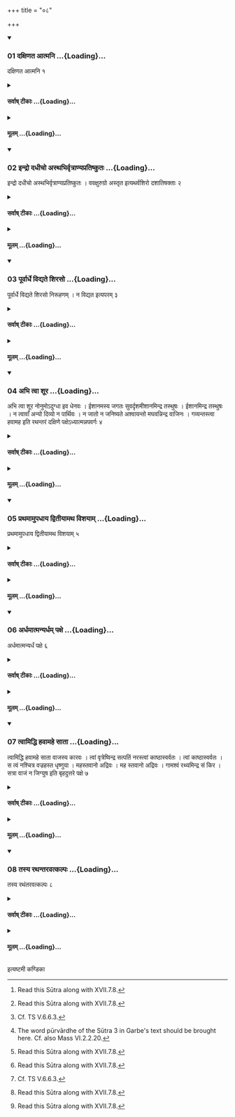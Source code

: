 +++
title = "०८"

+++

<div class="js_include" includetitle="true" newlevelforh1="3" unfilled url="/vedAH_yajuH/taittirIyam/sUtram/ApastambaH/shrautam/vishvAsa-prastutiH/17/08/01_daxiNata_Atmani.md">
<details open><summary><h3>01 दक्षिणत आत्मनि ...{Loading}...</h3></summary>

दक्षिणत आत्मनि १
</details>
</div>
<div class="js_include collapsed" newlevelforh1="4" title="सर्वाष् टीकाः" unfilled url="/vedAH_yajuH/taittirIyam/sUtram/ApastambaH/shrautam/sarvASh_TIkAH/17/08/01_daxiNata_Atmani.md">
<details><summary><h4>सर्वाष् टीकाः ...{Loading}...</h4></summary>
<details><summary>थिते</summary>

1. to the south of the trunk (of the fire-altar-building).[^1]   

[^1]: Read this Sūtra along with XVII.7.8.  
</details>
</details>
</div>
<div class="js_include collapsed" newlevelforh1="4" title="मूलम्" unfilled url="/vedAH_yajuH/taittirIyam/sUtram/ApastambaH/shrautam/mUlam/17/08/01_daxiNata_Atmani.md">
<details><summary><h4>मूलम् ...{Loading}...</h4></summary>

दक्षिणत आत्मनि १
</details>
</div>
<div class="js_include" includetitle="true" newlevelforh1="3" unfilled url="/vedAH_yajuH/taittirIyam/sUtram/ApastambaH/shrautam/vishvAsa-prastutiH/17/08/02_indro_dadhIcho_asthabhirvRtrANyapratiShkutaH.md">
<details open><summary><h3>02 इन्द्रो दधीचो अस्थभिर्वृत्राण्यप्रतिष्कुतः ...{Loading}...</h3></summary>

इन्द्रो दधीचो अस्थभिर्वृत्राण्यप्रतिष्कुतः । ववक्षुरुग्रो अस्तृत इत्यथर्वशिरो दशातिषक्ताः २
</details>
</div>
<div class="js_include collapsed" newlevelforh1="4" title="सर्वाष् टीकाः" unfilled url="/vedAH_yajuH/taittirIyam/sUtram/ApastambaH/shrautam/sarvASh_TIkAH/17/08/02_indro_dadhIcho_asthabhirvRtrANyapratiShkutaH.md">
<details><summary><h4>सर्वाष् टीकाः ...{Loading}...</h4></summary>
<details><summary>थिते</summary>

2. With indro dadhico asthabhiḥ... [^1] (the Adhvaryu places) the ten (bricks)[^2] close to each other as the head of the Atharvan, in the east[^3] (of the Fire-altar-building).   

[^1]: TB I.5.8.1ff; cp. KS XXXIX.12.  

[^2]: Cf. TS V.6.6.3.  

[^3]: The word pūrvārdhe of the Sūtra 3 in Garbe's text should be brought here. Cf. also Mass VI.2.2.20.   
</details>
</details>
</div>
<div class="js_include collapsed" newlevelforh1="4" title="मूलम्" unfilled url="/vedAH_yajuH/taittirIyam/sUtram/ApastambaH/shrautam/mUlam/17/08/02_indro_dadhIcho_asthabhirvRtrANyapratiShkutaH.md">
<details><summary><h4>मूलम् ...{Loading}...</h4></summary>

इन्द्रो दधीचो अस्थभिर्वृत्राण्यप्रतिष्कुतः । ववक्षुरुग्रो अस्तृत इत्यथर्वशिरो दशातिषक्ताः २
</details>
</div>
<div class="js_include" includetitle="true" newlevelforh1="3" unfilled url="/vedAH_yajuH/taittirIyam/sUtram/ApastambaH/shrautam/vishvAsa-prastutiH/17/08/03_pUrvArdhe_vidyate_shiraso.md">
<details open><summary><h3>03 पूर्वार्धे विद्यते शिरसो ...{Loading}...</h3></summary>

पूर्वार्धे विद्यते शिरसो निरूहणम् । न विद्यत इत्यपरम् ३
</details>
</div>
<div class="js_include collapsed" newlevelforh1="4" title="सर्वाष् टीकाः" unfilled url="/vedAH_yajuH/taittirIyam/sUtram/ApastambaH/shrautam/sarvASh_TIkAH/17/08/03_pUrvArdhe_vidyate_shiraso.md">
<details><summary><h4>सर्वाष् टीकाः ...{Loading}...</h4></summary>
<details><summary>थिते</summary>

3. There is the act of taking out of the head; there is not this is another (view).[^1]   

[^1]: This Sūtra is difficult Perhaps it refers to the head part of the fire altar-building which is in the form of a bird.  
</details>
</details>
</div>
<div class="js_include collapsed" newlevelforh1="4" title="मूलम्" unfilled url="/vedAH_yajuH/taittirIyam/sUtram/ApastambaH/shrautam/mUlam/17/08/03_pUrvArdhe_vidyate_shiraso.md">
<details><summary><h4>मूलम् ...{Loading}...</h4></summary>

पूर्वार्धे विद्यते शिरसो निरूहणम् । न विद्यत इत्यपरम् ३
</details>
</div>
<div class="js_include" includetitle="true" newlevelforh1="3" unfilled url="/vedAH_yajuH/taittirIyam/sUtram/ApastambaH/shrautam/vishvAsa-prastutiH/17/08/04_abhi_tvA_shUra.md">
<details open><summary><h3>04 अभि त्वा शूर ...{Loading}...</h3></summary>

अभि त्वा शूर नोनुमोऽदुग्धा इव धेनवः । ईशानमस्य जगतः सुवर्दृशमीशानमिन्द्र तस्थुषः । ईशानमिन्द्र तस्थुषः । न त्वावाँ अन्यो दिव्यो न पार्थिवः । न जातो न जनिष्यते अश्वायन्तो मघवन्निन्द्र वाजिनः । गव्यन्तस्त्वा हवामह इति रथन्तरं दक्षिणे पक्षेऽध्यात्मन्नपवर्गः ४
</details>
</div>
<div class="js_include collapsed" newlevelforh1="4" title="सर्वाष् टीकाः" unfilled url="/vedAH_yajuH/taittirIyam/sUtram/ApastambaH/shrautam/sarvASh_TIkAH/17/08/04_abhi_tvA_shUra.md">
<details><summary><h4>सर्वाष् टीकाः ...{Loading}...</h4></summary>
<details><summary>थिते</summary>

4. With two verses abhi tvā śūra...[^1] (he places) the Rathantara-sāman-bricks in such a manner that the last (brick) (will be placed) on the trunk.[^2]   

[^1]: KSXXYIX.12. For detais see the next two Sūtras.  
</details>
</details>
</div>
<div class="js_include collapsed" newlevelforh1="4" title="मूलम्" unfilled url="/vedAH_yajuH/taittirIyam/sUtram/ApastambaH/shrautam/mUlam/17/08/04_abhi_tvA_shUra.md">
<details><summary><h4>मूलम् ...{Loading}...</h4></summary>

अभि त्वा शूर नोनुमोऽदुग्धा इव धेनवः । ईशानमस्य जगतः सुवर्दृशमीशानमिन्द्र तस्थुषः । ईशानमिन्द्र तस्थुषः । न त्वावाँ अन्यो दिव्यो न पार्थिवः । न जातो न जनिष्यते अश्वायन्तो मघवन्निन्द्र वाजिनः । गव्यन्तस्त्वा हवामह इति रथन्तरं दक्षिणे पक्षेऽध्यात्मन्नपवर्गः ४
</details>
</div>
<div class="js_include" includetitle="true" newlevelforh1="3" unfilled url="/vedAH_yajuH/taittirIyam/sUtram/ApastambaH/shrautam/vishvAsa-prastutiH/17/08/05_prathamAmupadhAya_dvitIyAmatha_vishayAm.md">
<details open><summary><h3>05 प्रथमामुपधाय द्वितीयामथ विशयाम् ...{Loading}...</h3></summary>

प्रथमामुपधाय द्वितीयामथ विशयाम् ५
</details>
</div>
<div class="js_include collapsed" newlevelforh1="4" title="सर्वाष् टीकाः" unfilled url="/vedAH_yajuH/taittirIyam/sUtram/ApastambaH/shrautam/sarvASh_TIkAH/17/08/05_prathamAmupadhAya_dvitIyAmatha_vishayAm.md">
<details><summary><h4>सर्वाष् टीकाः ...{Loading}...</h4></summary>
<details><summary>थिते</summary>

5. Having placed the first and the second on the wing (part), he places the separately lying (Visayā) (brick)  
</details>
</details>
</div>
<div class="js_include collapsed" newlevelforh1="4" title="मूलम्" unfilled url="/vedAH_yajuH/taittirIyam/sUtram/ApastambaH/shrautam/mUlam/17/08/05_prathamAmupadhAya_dvitIyAmatha_vishayAm.md">
<details><summary><h4>मूलम् ...{Loading}...</h4></summary>

प्रथमामुपधाय द्वितीयामथ विशयाम् ५
</details>
</div>
<div class="js_include" includetitle="true" newlevelforh1="3" unfilled url="/vedAH_yajuH/taittirIyam/sUtram/ApastambaH/shrautam/vishvAsa-prastutiH/17/08/06_ardhamAtmanyardham_paxe.md">
<details open><summary><h3>06 अर्धमात्मन्यर्धम् पक्षे ...{Loading}...</h3></summary>

अर्धमात्मन्यर्धं पक्षे ६
</details>
</div>
<div class="js_include collapsed" newlevelforh1="4" title="सर्वाष् टीकाः" unfilled url="/vedAH_yajuH/taittirIyam/sUtram/ApastambaH/shrautam/sarvASh_TIkAH/17/08/06_ardhamAtmanyardham_paxe.md">
<details><summary><h4>सर्वाष् टीकाः ...{Loading}...</h4></summary>
<details><summary>थिते</summary>

6. with its half part on the trunk and half on the wing.   
</details>
</details>
</div>
<div class="js_include collapsed" newlevelforh1="4" title="मूलम्" unfilled url="/vedAH_yajuH/taittirIyam/sUtram/ApastambaH/shrautam/mUlam/17/08/06_ardhamAtmanyardham_paxe.md">
<details><summary><h4>मूलम् ...{Loading}...</h4></summary>

अर्धमात्मन्यर्धं पक्षे ६
</details>
</div>
<div class="js_include" includetitle="true" newlevelforh1="3" unfilled url="/vedAH_yajuH/taittirIyam/sUtram/ApastambaH/shrautam/vishvAsa-prastutiH/17/08/07_tvAmiddhi_havAmahe_sAtA.md">
<details open><summary><h3>07 त्वामिद्धि हवामहे साता ...{Loading}...</h3></summary>

त्वामिद्धि हवामहे साता वाजस्य कारवः । त्वां वृत्रेष्विन्द्र सत्पतिं नरस्त्वां काष्ठास्वर्वतः । त्वां काष्ठास्वर्वतः । स त्वं नश्चित्र वज्रहस्त धृष्णुया । महस्तवानो अद्रिवः । मह स्तवानो अद्रिवः । गामश्वं रथ्यमिन्द्र सं किर । सत्रा वाजं न जिग्युष इति बृहदुत्तरे पक्षे ७
</details>
</div>
<div class="js_include collapsed" newlevelforh1="4" title="सर्वाष् टीकाः" unfilled url="/vedAH_yajuH/taittirIyam/sUtram/ApastambaH/shrautam/sarvASh_TIkAH/17/08/07_tvAmiddhi_havAmahe_sAtA.md">
<details><summary><h4>सर्वाष् टीकाः ...{Loading}...</h4></summary>
<details><summary>थिते</summary>

7. With tvāmiddhi havāmahe...[^1] (he places) the Br̥hatsām-an (-brick) on the left wing.  

[^1]: KS XXXIX. 12. Here also with two verses three bricks are kept.  

</details>
</details>
</div>
<div class="js_include collapsed" newlevelforh1="4" title="मूलम्" unfilled url="/vedAH_yajuH/taittirIyam/sUtram/ApastambaH/shrautam/mUlam/17/08/07_tvAmiddhi_havAmahe_sAtA.md">
<details><summary><h4>मूलम् ...{Loading}...</h4></summary>

त्वामिद्धि हवामहे साता वाजस्य कारवः । त्वां वृत्रेष्विन्द्र सत्पतिं नरस्त्वां काष्ठास्वर्वतः । त्वां काष्ठास्वर्वतः । स त्वं नश्चित्र वज्रहस्त धृष्णुया । महस्तवानो अद्रिवः । मह स्तवानो अद्रिवः । गामश्वं रथ्यमिन्द्र सं किर । सत्रा वाजं न जिग्युष इति बृहदुत्तरे पक्षे ७
</details>
</div>
<div class="js_include" includetitle="true" newlevelforh1="3" unfilled url="/vedAH_yajuH/taittirIyam/sUtram/ApastambaH/shrautam/vishvAsa-prastutiH/17/08/08_tasya_rathantaravatkalpaH.md">
<details open><summary><h3>08 तस्य रथन्तरवत्कल्पः ...{Loading}...</h3></summary>

तस्य रथंतरवत्कल्पः ८
</details>
</div>
<div class="js_include collapsed" newlevelforh1="4" title="सर्वाष् टीकाः" unfilled url="/vedAH_yajuH/taittirIyam/sUtram/ApastambaH/shrautam/sarvASh_TIkAH/17/08/08_tasya_rathantaravatkalpaH.md">
<details><summary><h4>सर्वाष् टीकाः ...{Loading}...</h4></summary>
<details><summary>थिते</summary>

8. Its procedure is the same as that of Rathantara.[^1]  

[^1]: See Sūtras 5 and 6.  
</details>
</details>
</div>
<div class="js_include collapsed" newlevelforh1="4" title="मूलम्" unfilled url="/vedAH_yajuH/taittirIyam/sUtram/ApastambaH/shrautam/mUlam/17/08/08_tasya_rathantaravatkalpaH.md">
<details><summary><h4>मूलम् ...{Loading}...</h4></summary>

तस्य रथंतरवत्कल्पः ८
</details>
</div>

  
इत्यष्टमी कण्डिका 
